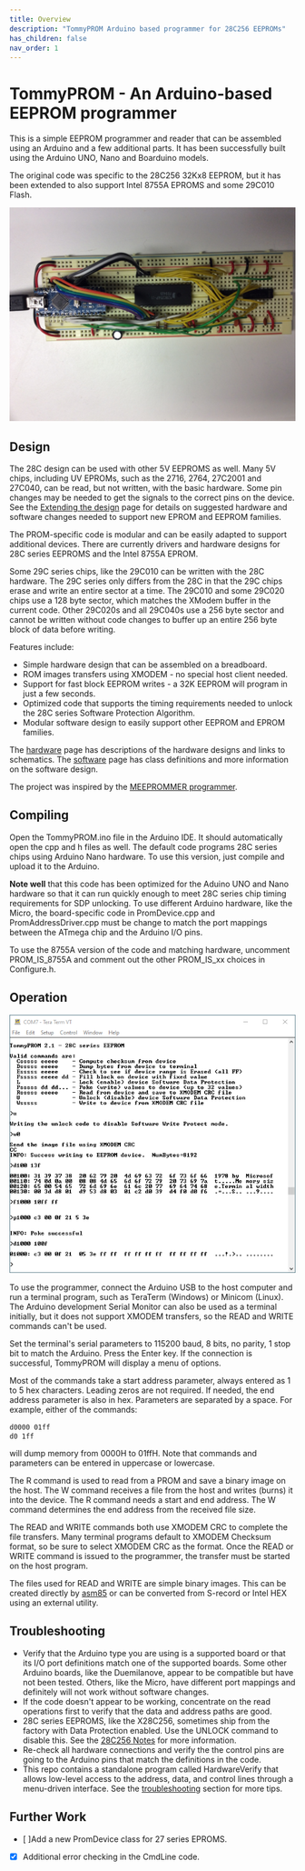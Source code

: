 ```yaml
---
title: Overview
description: "TommyPROM Arduino based programmer for 28C256 EEPROMs"
has_children: false
nav_order: 1
---
```


# TommyPROM - An Arduino-based EEPROM programmer

This is a simple EEPROM programmer and reader that can be assembled using an Arduino and a
few additional parts.  It has been successfully built using the Arduino UNO, Nano and
Boarduino models.

The original code was specific to the 28C256 32Kx8 EEPROM, but it has been extended to also support Intel 8755A EPROMS and some 29C010 Flash.

![TommyPROM Nano Hardware](images/TommyPROM-nano.jpg)

## Design

The 28C design can be used with other 5V EEPROMS as well. Many 5V chips, including UV
EPROMs, such as the 2716, 2764, 27C2001 and 27C040, can be read, but not written, with the
basic hardware. Some pin changes may be needed to get the signals to the correct pins on
the device.  See the [Extending the design](extending) page for details on suggested
hardware and software changes needed to support new EPROM and EEPROM families.

The PROM-specific code is modular and can be easily adapted to support additional devices.
There are currently drivers and hardware designs for 28C series EEPROMS and the Intel
8755A EPROM.

Some 29C series chips, like the 29C010 can be written with the 28C hardware. The 29C
series only differs from the 28C in that the 29C chips erase and write an entire sector at
a time.  The 29C010 and some 29C020 chips use a 128 byte sector, which matches the XModem
buffer in the current code.  Other 29C020s and all 29C040s use a 256 byte sector and
cannot be written without code changes to buffer up an entire 256 byte block of data
before writing.

Features include:
* Simple hardware design that can be assembled on a breadboard.
* ROM images transfers using XMODEM - no special host client needed.
* Support for fast block EEPROM writes - a 32K EEPROM will program in just a few seconds.
* Optimized code that supports the timing requirements needed to unlock the 28C series Software Protection Algorithm.
* Modular software design to easily support other EEPROM and EPROM families.

The [hardware](hardware) page has descriptions of the hardware designs and links to schematics.  The [software](software) page has class definitions and more information
on the software design.

The project was inspired by the
[MEEPROMMER programmer](http://www.ichbinzustaendig.de/dev/meeprommer-en).

## Compiling

Open the TommyPROM.ino file in the Arduino IDE. It should automatically open the cpp and h
files as well. The default code programs 28C series chips using Arduino Nano hardware.  To
use this version, just compile and upload it to the Arduino.

**Note well** that this code has been optimized for the Aduino UNO and Nano hardware so
that it can run quickly enough to meet 28C series chip timing requirements for SDP
unlocking.  To use different Arduino hardware, like the Micro, the board-specific code in
PromDevice.cpp and PromAddressDriver.cpp must be change to match the port mappings between
the ATmega chip and the Arduino I/O pins.

To use the 8755A version of the code and matching hardware, uncomment PROM_IS_8755A and
comment out the other PROM_IS_xx choices in Configure.h.

## Operation
![TommyPROM console screenshot](images/tommyprom-console.png)

To use the programmer, connect the Arduino USB to the host computer and run a terminal
program, such as TeraTerm (Windows) or Minicom (Linux).  The Arduino development Serial
Monitor can also be used as a terminal initially, but it does not support XMODEM
transfers, so the READ and WRITE commands can't be used.

Set the terminal's serial parameters to 115200 baud, 8 bits, no parity, 1 stop bit to
match the Arduino.  Press the Enter key.  If the connection is successful, TommyPROM will
display a menu of options.

Most of the commands take a start address parameter, always entered as 1 to 5 hex
characters.  Leading zeros are not required. If needed, the end address parameter is also
in hex.  Parameters are separated by a space. For example, either of the commands:

    d0000 01ff
    d0 1ff

will dump memory from 0000H to 01ffH.  Note that commands and parameters can be entered in
uppercase or lowercase.

The R command is used to read from a PROM and save a binary image on the host.  The W
command receives a file from the host and writes (burns) it into the device.  The R
command needs a start and end address.  The W command determines the end address from the
received file size.

The READ and WRITE commands both use XMODEM CRC to complete the file transfers.  Many
terminal programs default to XMODEM Checksum format, so be sure to select XMODEM CRC as
the format. Once the READ or WRITE command is issued to the programmer, the transfer must
be started on the host program.

The files used for READ and WRITE are simple binary images. This can be created directly
by [asm85](http://github.com/TomNisbet/asm85) or can be converted from S-record or Intel
HEX using an external utility.

## Troubleshooting
* Verify that the Arduino type you are using is a supported board or that its I/O port definitions match one of the supported boards.  Some other Arduino boards, like the
Duemilanove, appear to be compatible but have not been tested. Others, like the Micro,
have different port mappings and definitely will not work without software changes.
* If the code doesn't appear to be working, concentrate on the read operations first to
verify that the data and address paths are good.
* 28C series EEPROMS, like the X28C256, sometimes ship from the factory with Data
Protection enabled.  Use the UNLOCK command to disable this. See the
[28C256 Notes](28C256-notes) for more information.
* Re-check all hardware connections and verify the the control pins are going to the
Arduino pins that match the definitions in the code.
* This repo contains a standalone program called HardwareVerify that allows low-level
access to the address, data, and control lines through a menu-driven interface.  See the [troubleshooting](troubleshooting) section for more tips.

## Further Work
* [ ]Add a new PromDevice class for 27 series EPROMS.
* [x] Additional error checking in the CmdLine code.
